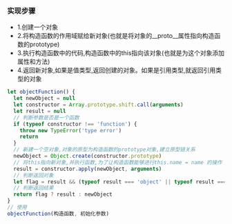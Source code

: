 ### 实现步骤
- 1.创建一个对象
- 2.将构造函数的作用域赋给新对象(也就是将对象的__proto__属性指向构造函数的prototype)
- 3.执行构造函数中的代码,构造函数中的this指向该对象(也就是为这个对象添加属性和方法)
- 4.返回新对象,如果是值类型,返回创建的对象。如果是引用类型,就返回引用类型的对象
```js
let objectFunction() {
  let newObject = null
  let constructor = Array.prototype.shift.call(arguments)
  let result = null
  // 判断参数是否是一个函数
  if (typeof constructor !== 'function') {
    throw new TypeError('type error')
    return
  }
  // 新建一个空对象,对象的原型为构造函数的prototype对象,建立原型链关系
  newObject = Object.create(constructor.prototype)
  // 将this指向新对象,并执行函数,为了让构造函数能够进行this.name = name 的操作
  result = constructor.apply(newObject, arguments)
  // 判断返回对象
  let flag = result && (typeof result === 'object' || typeof result === 'function')
  // 判断返回结果
  return flag ? result : newObject
}
// 使用
objectFunction(构造函数, 初始化参数)
```